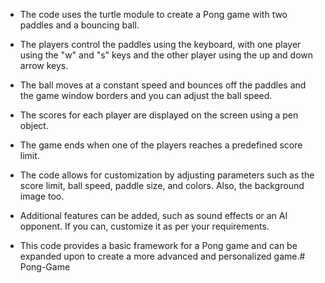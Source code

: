 - The code uses the turtle module to create a Pong game with two paddles and a bouncing ball.

- The players control the paddles using the keyboard, with one player using the "w" and "s" keys and the other player using the up and down arrow keys.

- The ball moves at a constant speed and bounces off the paddles and the game window borders and you can adjust the ball speed.

- The scores for each player are displayed on the screen using a pen object.

- The game ends when one of the players reaches a predefined score limit.

- The code allows for customization by adjusting parameters such as the score limit, ball speed, paddle size, and colors. Also, the background image too.

- Additional features can be added, such as sound effects or an AI opponent. If you can, customize it as per your requirements.

- This code provides a basic framework for a Pong game and can be expanded upon to create a more advanced and personalized game.# Pong-Game
